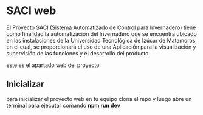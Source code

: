 # SACI web

El Proyecto SACI (Sistema Automatizado de Control para Invernadero) tiene como finalidad la automatización  del Invernadero que se encuentra ubicado en las instalaciones de la Universidad Tecnológica de Izúcar de Matamoros, en el cual, se proporcionará el uso de una Aplicación para la visualización y supervisión de las funciones y el desarrollo del producto

este es el apartado web del proyecto

## Inicializar

para inicializar el proyecto web en tu equipo clona el repo y luego abre un terminal para ejecutar comando __npm run dev__
